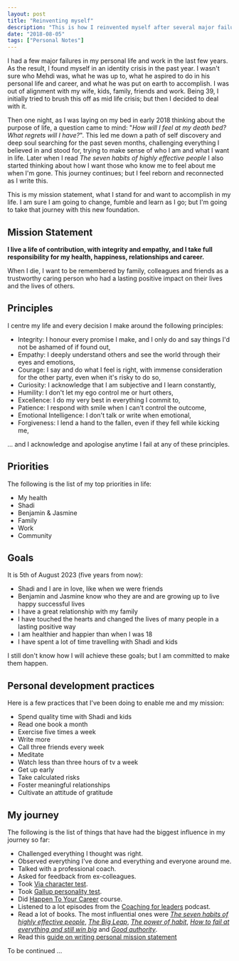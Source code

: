 ```yaml
---
layout: post
title: "Reinventing myself"
description: "This is how I reinvented myself after several major failures and going through identity crisis"
date: "2018-08-05"
tags: ["Personal Notes"]
---
```


I had a few major failures in my personal life and work in the last few years. As the result, I found myself in an identity crisis in the past year. I wasn't sure who Mehdi was, what he was up to, what he aspired to do in his personal life and career, and what he was put on earth to accomplish. I was out of alignment with my wife, kids, family, friends and work. Being 39, I initially tried to brush this off as mid life crisis; but then I decided to deal with it.

Then one night, as I was laying on my bed in early 2018 thinking about the purpose of life, a question came to mind: "*How will I feel at my death bed? What regrets will I have?*". This led me down a path of self discovery and deep soul searching for the past seven months, challenging everything I believed in and stood for, trying to make sense of who I am and what I want in life. Later when I read *The seven habits of highly effective people* I also started thinking about how I want those who know me to feel about me when I'm gone. This journey continues; but I feel reborn and reconnected as I write this.

This is my mission statement, what I stand for and want to accomplish in my life. I am sure I am going to change, fumble and learn as I go; but I'm going to take that journey with this new foundation.

## Mission Statement
**I live a life of contribution, with integrity and empathy, and I take full responsibility for my health, happiness, relationships and career.**

When I die, I want to be remembered by family, colleagues and friends as a trustworthy caring person who had a lasting positive impact on their lives and the lives of others.

## Principles
I centre my life and every decision I make around the following principles:

 - Integrity: I honour every promise I make, and I only do and say things I'd not be ashamed of if found out,
 - Empathy: I deeply understand others and see the world through their eyes and emotions,
 - Courage: I say and do what I feel is right, with immense consideration for the other party, even when it's risky to do so,
 - Curiosity: I acknowledge that I am subjective and I learn constantly,
 - Humility: I don't let my ego control me or hurt others,
 - Excellence: I do my very best in everything I commit to,
 - Patience: I respond with smile when I can't control the outcome,
 - Emotional Intelligence: I don't talk or write when emotional,
 - Forgiveness: I lend a hand to the fallen, even if they fell while kicking me,

... and I acknowledge and apologise anytime I fail at any of these principles.

## Priorities
The following is the list of my top priorities in life:

 - My health
 - Shadi
 - Benjamin & Jasmine
 - Family
 - Work
 - Community

## Goals
It is 5th of August 2023 (five years from now):

 - Shadi and I are in love, like when we were friends
 - Benjamin and Jasmine know who they are and are growing up to live happy successful lives
 - I have a great relationship with my family
 - I have touched the hearts and changed the lives of many people in a lasting positive way
 - I am healthier and happier than when I was 18
 - I have spent a lot of time travelling with Shadi and kids

I still don't know how I will achieve these goals; but I am committed to make them happen.

## Personal development practices
Here is a few practices that I've been doing to enable me and my mission:

 - Spend quality time with Shadi and kids
 - Read one book a month
 - Exercise five times a week
 - Write more
 - Call three friends every week
 - Meditate
 - Watch less than three hours of tv a week
 - Get up early
 - Take calculated risks
 - Foster meaningful relationships
 - Cultivate an attitude of gratitude

## My journey
The following is the list of things that have had the biggest influence in my journey so far:

 - Challenged everything I thought was right.
 - Observed everything I've done and everything and everyone around me.
 - Talked with a professional coach.
 - Asked for feedback from ex-colleagues.
 - Took [Via character test](https://www.viacharacter.org/www/).
 - Took [Gallup personality test](https://www.gallupstrengthscenter.com/).
 - Did [Happen To Your Career](https://www.happentoyourcareer.com/start-here/) course.
 - Listened to a lot episodes from the [Coaching for leaders](https://coachingforleaders.com/) podcast.
 - Read a lot of books. The most influential ones were *[The seven habits of highly effective people](https://www.amazon.com/Habits-Highly-Effective-People-Powerful-ebook/dp/B01069X4H0/ref=sr_1_3?ie=UTF8&qid=1533474547&sr=8-3&keywords=the+seven+habits+of+highly+effective+people)*, *[The Big Leap](https://www.amazon.com/Big-Leap-Conquer-Hidden-Level-ebook/dp/B0026772QU/ref=sr_1_1?s=digital-text&ie=UTF8&qid=1533474782&sr=1-1&keywords=big+leap)*, *[The power of habit](https://www.amazon.com/Power-Habit-Why-What-Change-ebook/dp/B006WAIV6M/ref=sr_1_3?s=digital-text&ie=UTF8&qid=1533474854&sr=1-3&keywords=The+power+of+habit)*, *[How to fail at everything and still win big](https://www.amazon.com/How-Fail-Almost-Everything-Still-ebook/dp/B00FHI0XK2/ref=sr_1_1?s=digital-text&ie=UTF8&qid=1533474968&sr=1-1&keywords=how+to+fail+at+almost+everything+and+still+win+big)* and *[Good authority](https://www.amazon.com/Good-Authority-Become-Leader-Waiting-ebook/dp/B01M06R11R/ref=sr_1_1?s=digital-text&ie=UTF8&qid=1533474611&sr=1-1&keywords=good+authority)*.
 - Read this [guide on writing personal mission statement](https://www.andyandrews.com/personal-mission-statement/)

To be continued ...

